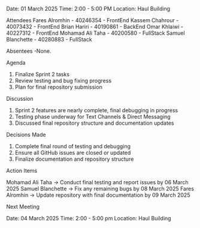 Date: 01 March 2025
Time: 2:00 - 5:00 PM 
Location: Haul Building

Attendees
Fares Alromhin - 40246354 - FrontEnd
Kassem Chahrour - 40073432 - FrontEnd
Brian Hariri - 40190861 - BackEnd
Omar Khlaiwi - 40227312 - FrontEnd
Mohamad Ali Taha - 40200580 - FullStack
Samuel Blanchette - 40280883 - FullStack

Absentees
-None.

Agenda

1. Finalize Sprint 2 tasks
2. Review testing and bug fixing progress
3. Plan for final repository submission

Discussion
1. Sprint 2 features are nearly complete, final debugging in progress
2. Testing phase underway for Text Channels & Direct Messaging
3. Discussed final repository structure and documentation updates

Decisions Made

1. Complete final round of testing and debugging
2. Ensure all GitHub issues are closed or updated
3. Finalize documentation and repository structure

Action Items

Mohamad Ali Taha → Conduct final testing and report issues by 06 March 2025
Samuel Blanchette → Fix any remaining bugs by 08 March 2025
Fares Alromhin → Update repository with final documentation by 09 March 2025

Next Meeting

Date: 04 March 2025 
Time: 2:00 - 5:00 pm 
Location: Haul Building
